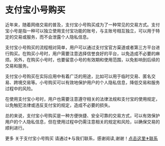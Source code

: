 # 支付宝小号购买

近年来，随着网络交易的普及，支付宝小号购买成为了一种常见的交易方式。支付宝小号是指一种可以独立使用支付宝功能的账号，与主账号相互独立，可以用于特定的交易或服务，而不会泄露个人隐私信息。

支付宝小号购买的流程相对简单，用户可以通过支付宝官方渠道或者第三方平台进行购买。在购买小号时，用户需要注意选择信誉良好的平台，以免造成不必要的麻烦。另外，在购买小号时，也要留意小号的有效期和使用范围，以免影响到后续的交易和服务。

支付宝小号购买在实际应用中有着广泛的用途，比如可以用于临时交易、匿名交易、跨境交易等。小号购买可以有效地保护用户的个人隐私信息，降低交易和服务过程中的风险。

在使用支付宝小号时，用户也需要注意遵守相关的法律法规和支付宝的使用规定，以免触犯法律或违反支付宝的规定，造成不必要的损失。

总的来说，支付宝小号购买是一种方便快捷、安全可靠的交易方式，可以有效保护用户的个人隐私信息，但在使用过程中仍需注意相关的规定和风险，以确保交易的顺利进行。

更多 关于支付宝小号购买 请通过✈与我们联系，感谢阅读,谢谢！[点击这里✈联系](https://t.me/lm999bot)